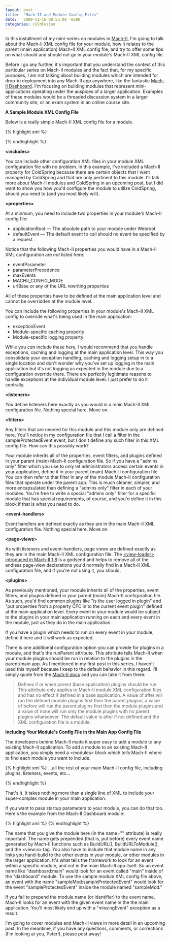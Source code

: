 ```yaml
---
layout: post
title:  "Mach-II and Module Config Files"
date:   2009-11-16 08:55:00 -0500
categories: ColdFusion
---
```


In this installment of my mini-series on modules in [Mach-II](http://www.mach-ii.com/), I'm going to talk about the Mach-II XML config file for your module, how it relates to the parent (main application) Mach-II XML config file, and try to offer some tips on what should and should not go in your module's Mach-II XML config file.

Before I go any further, it's important that you understand the context of this particular series on Mach-II modules and the fact that, for my specific purposes, I am not talking about building modules which are intended for drop-in deployment into any Mach-II app anywhere, like the fantastic [Mach-II Dashboard](http://greatbiztoolsllc.trac.cvsdude.com/mach-ii/wiki/Dashboard). I'm focusing on building modules that represent mini-applications operating under the auspices of a larger application. Examples of these modules would be a threaded discussion system in a larger community site, or an exam system in an online course site.

**A Sample Module XML Config File**

Below is a really simple Mach-II XML config file for a module.

{% highlight xml %}
<mach-ii version="1.8">
  <!-- INCLUDES -->
  <includes>
    <include file="/myApp/modules/sampleMod/config/sampleMod-coldSpringProperty.xml" />
  </includes>
  <!-- PROPERTIES -->
  <properties>
    <property name="applicationRoot" value="/myApp/modules/sampleMod/" />
    <property name="defaultEvent" value="sampleModHome" />
  </properties>
  <!-- LISTENERS -->
  <listeners>
    <listener name="simpleListener" type="myApp.modules.sampleMod.model.simpleListener" />
  </listeners>
  <!-- EVENT-FILTERS -->
  <!-- EVENT-HANDLERS -->
  <event-handlers>
    <event-handler event="sampleModHome" access="public">
      <notify listener="simpleListener" method="getRandomNumber" resultArg="randomNumber" />
      <notify listener="simpleListener" method="getHTTPString" resultArg="httpAddress" />
      <view-page name="sampleModHome" />
    </event-handler>
    <event-handler event="sampleProtectedEvent" access="public">
      <filter name="adminsOnlyFilter" />
      <view-page name="sampleProtectedView" />
    </event-handler>
  </event-handlers>
  <!-- SUBROUTINES -->
  <!-- PAGE-VIEWS -->
  <page-views>
    <!-- View Loaders -->
    <!-- This loads all pages which match /views/**/*.cfm, so a page-view called aboutUs.index would translate to /views/aboutUs/index.cfm -->
    <view-loader type="MachII.framework.viewLoaders.PatternViewLoader" />
    <!-- Define all other page-views here -->
  </page-views>
  <!-- PLUGINS -->
</mach-ii>
{% endhighlight %}

**&lt;includes&gt;**

You can include other configuration XML files in your module XML configuration file with no problem. In this example, I've included a Mach-II property for ColdSpring because there are certain objects that I want managed by ColdSpring and that are only pertinent to this module. I'll talk more about Mach-II modules and ColdSpring in an upcoming post, but I did want to show you how you'd configure the module to utilize ColdSpring, should you need to (and you most likely will).

**&lt;properties&gt;**

At a minmum, you need to include two properties in your module's Mach-II config file:

- applicationRoot &mdash; The absolute path to your module under Webroot
- defaultEvent &mdash; The default event to call should no event be specified by a request

Notice that the following Mach-II properties you would have in a Mach-II XML configuration are *not* listed here:

- eventParameter
- parameterPrecedence
- maxEvents
- MACHII_CONFIG_MODE
- urlBase or any of the URL rewriting properties

All of these properties have to be defined at the main application level and cannot be overridden at the module level.

You can include the following properties in your module's Mach-II XML config to override what's being used in the main application:

- exceptionEvent
- Module-specific caching property
- Module-specific logging property

While you *can* include these here, I would recommend that you handle exceptions, caching and logging at the main application level. This way you consolidate your exception handling, caching and logging setup in to a single location and don't wonder why you've set up logging in the main application but it's not logging as expected in the module due to a configuration override there. There are perfectly legitimate reasons to handle exceptions at the individual module level. I just prefer to do it centrally.

**&lt;listeners&gt;**

You define listeners here exactly as you would in a main Mach-II XML configuration file. Nothing special here. Move on.

**&lt;filters&gt;**

Any filters that are needed for this module and this module only are defined here. You'll notice in my configuration file that I call a filter in the sampleProtectedEvent event, but I don't define any such filter in this XML config file. How can this possibly work?

Your module inherits all of the properties, event filters, and plugins defined in your parent (main) Mach-II configuration file. So if you have a "admins only" filter which you use to only let administrators access certain events in your application, define it in your parent (main) Mach-II configuration file. You can then refer to that filter in any of the module Mach-II configuration files that operate under the parent app. This is much cleaner, simpler, and more encapsulated than defining a "admins only" filter in each of your modules. You're free to write a special "admins only" filter for a specific module that has special requirements, of course, and you'd define it in this block if that is what you need to do.

**&lt;event-handlers&gt;**

Event handlers are defined exactly as they are in the main Mach-II XML configuration file. Nothing special here. Move on. 

**&lt;page-views&gt;**

As with listeners and event-handlers, page views are defined exactly as they are in the main Mach-II XML configuration file. The [&lt;view-loader&gt; introduced in Mach-II 1.8](http://greatbiztoolsllc.trac.cvsdude.com/mach-ii/wiki/MachII1.8SpecificationViewLoaders) is a godsend and helps to remove all of the endless page-view declarations you'd normally find in a Mach-II XML configuration file, and if you're not using it, you should.

**&lt;plugins&gt;**

As previously mentioned, your module inherits all of the properties, event filters, and plugins defined in your parent (main) Mach-II configuration file. As such, you'd find common plugins like "is the user logged in plugin" and "put properties from a property CFC in to the current event plugin" defined at the main application level. Every event in your module would be subject to the plugins in your main application running on each and every event in the module, just as they do in the main application.

If you have a plugin which needs to run on every event in your module, define it here and it will work as expected.

There is one additional configuration option you can provide for plugins in a module, and that's the runParent attribute. This attribute tells Mach-II when your module plugins should be run in relation to the plugins in the parent/main app. As I mentioned in my first post in this series, I haven't used this myself because I keep to the default behavior in this regard. I'll simply quote from the [Mach-II docs](http://greatbiztoolsllc.trac.cvsdude.com/mach-ii/wiki/ConfigFileExplained)<a href=""></a> and you can take it from there:

> Defines if or when parent (base application) plugins should be run. This attribute only applies to Mach-II module XML configuration files and has no effect if defined in a base application. A value of after will run the defined module plugins first then the parent plugins, a value of before will run the parent plugins first then the module plugins and a value of none will run only the module plugins with no parent plugins whatsoever. The default value is after if not defined and the XML configuration file is a module.

**Including Your Module's Config File in the Main App Config File**

The developers behind Mach-II made it super easy to add a module to any existing Mach-II application. To add a module to an existing Mach-II application, you simply need a &lt;modules&gt; block which tells Mach-II where to find each module you want to include.

{% highlight xml %}
...all the rest of your main Mach-II config file, including plugins, listeners, events, etc...
<!-- MODULES -->
<modules>
  <module name="sampleMod" file="/myApp/modules/sampleMod/sampleModConfigFile.xml" />
</modules>
{% endhighlight %}

That's it. It takes nothing more than a single line of XML to include your super-complex module in your main application.

If you want to pass startup parameters to your module, you can do that too. Here's the example from the Mach-II Dashboard module:

{% highlight xml %}
<module name="dashboard" file="/MachIIDashboard/config/mach-ii_dashboard.xml">
  <mach-ii>
    <properties>
      <property name="password" value="superSecretPassword" />
    </properties>
  </mach-ii>
</module>
{% endhighlight %}

The name that you give the module here (in the name="" attribute) is really important. The name gets prepended (that is, put before) every event name generated by Mach-II functions such as BuildURL(), BuildURLToModule(), and the &lt;view:a&gt; tag. You also have to include that module name in any links you hand-build to the other events in your module, or other modules in the larger application. It's what tells the framework to look for an event within a specific module, and not in the main Mach-II app itself. So an event name like "dashboard:main" would look for an event called "main" inside of the "dashboard" module. To use the sample module XML config file above, an event with the name "sampleMod:sampleProtectedEvent" would look for the event "sampleProtectedEvent" inside the module named "sampleMod."

If you fail to prepend the module name (or identifier) to the event name, Mach-II looks for an event with the given event name in the the main application. You'll most likely end up with a "missingEvent" exception as a result.

I'm going to cover modules and Mach-II views in more detail in an upcoming post. In the meantime, if you have any questions, comments, or corrections (I'm looking at you, Peter!), please post away!

